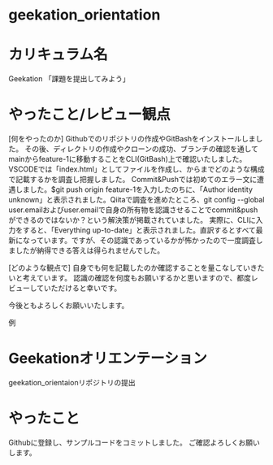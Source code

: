 # geekation_orientation

# カリキュラム名
Geekation 「課題を提出してみよう」
# やったこと/レビュー観点
[何をやったのか]
Githubでのリポジトリの作成やGitBashをインストールしました。
その後、ディレクトリの作成やクローンの成功、ブランチの確認を通してmainからfeature-1に移動することをCLI(GitBash)上で確認いたしました。
VSCODEでは「index.html」としてファイルを作成し、<!DOCTYPE html>から</html>までどのような構成で記載するかを調査し把握しました。
Commit&Pushでは初めてのエラー文に遭遇しました。$git push origin feature-1を入力したのちに、「Author identity unknown」と表示されました。Qiitaで調査を進めたところ、git config --global user.emailおよびuser.emailで自身の所有物を認識させることでcommit&pushができるのではないか？という解決策が掲載されていました。
実際に、CLIに入力をすると、「Everything up-to-date」と表示されました。直訳するとすべて最新になっています。ですが、その認識であっているかが怖かったので一度調査しましたが納得できる答えは得られませんでした。

[どのような観点で]
自身でも何を記載したのか確認することを量こなしていきたいと考えています。
認識の確認を何度もお願いするかと思いますので、都度レビューしていただけると幸いです。

今後ともよろしくお願いいたします。

例
# Geekationオリエンテーション
geekation_orientaionリポジトリの提出

# やったこと
Githubに登録し、サンプルコードをコミットしました。
ご確認よろしくお願いします。
